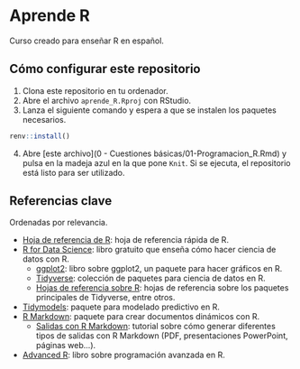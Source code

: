 # Aprende R

Curso creado para enseñar R en español.

## Cómo configurar este repositorio

1. Clona este repositorio en tu ordenador.
2. Abre el archivo `aprende_R.Rproj` con RStudio.
3. Lanza el siguiente comando y espera a que se instalen los paquetes necesarios.

```r
renv::install()
```

4. Abre [este archivo](0 - Cuestiones básicas/01-Programacion_R.Rmd) y pulsa en la madeja azul en la que pone `Knit`. Si se ejecuta, el repositorio está listo para ser utilizado. 

## Referencias clave

Ordenadas por relevancia.

- [Hoja de referencia de R](https://iqss.github.io/dss-workshops/R/Rintro/base-r-cheat-sheet.pdf): hoja de referencia rápida de R.
- [R for Data Science](https://r4ds.had.co.nz/): libro gratuito que enseña cómo hacer ciencia de datos con R.
  - [ggplot2](https://ggplot2-book.org/): libro sobre ggplot2, un paquete para hacer gráficos en R.
  - [Tidyverse](https://www.tidyverse.org/): colección de paquetes para ciencia de datos en R.
  - [Hojas de referencia sobre R](https://posit.co/resources/cheatsheets/): hojas de referencia sobre los paquetes principales de Tidyverse, entre otros.
- [Tidymodels](https://www.tmwr.org/): paquete para modelado predictivo en R.
- [R Markdown](https://rmarkdown.rstudio.com/): paquete para crear documentos dinámicos con R.
  - [Salidas con R Markdown](https://rmarkdown.rstudio.com/lesson-9.html): tutorial sobre cómo generar diferentes tipos de salidas con R Markdown (PDF, presentaciones PowerPoint, páginas web...).
- [Advanced R](https://adv-r.hadley.nz/): libro sobre programación avanzada en R.
